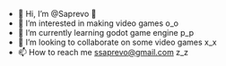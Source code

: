 - 👋 Hi, I’m @Saprevo 👋
- 👀 I’m interested in making video games o_o
- 🌱 I’m currently learning godot game engine p_p
- 💞️ I’m looking to collaborate on some video games x_x 
- 📫 How to reach me ssaprevo@gmail.com z_z

<!---
Saprevo/Saprevo is a ✨ special ✨ repository because its `README.md` (this file) appears on your GitHub profile.
You can click the Preview link to take a look at your changes.
--->
